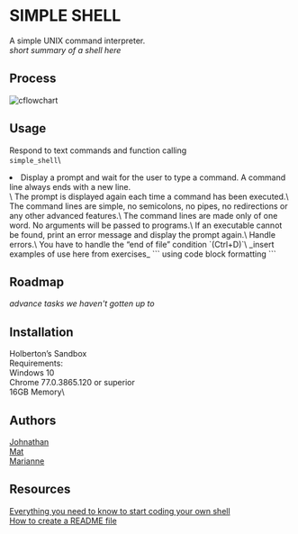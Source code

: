 # SIMPLE SHELL
A simple UNIX command interpreter.\
_short summary of a shell here_

## Process
![cflowchart](https://github.com/user-attachments/assets/6b628811-2377-456f-a7b8-a854e80168e3)

## Usage
Respond to text commands and function calling\
`simple_shell`\
<li>Display a prompt and wait for the user to type a command. A command line always ends with a new line.</li>\
The prompt is displayed again each time a command has been executed.\
The command lines are simple, no semicolons, no pipes, no redirections or any other advanced features.\
The command lines are made only of one word. No arguments will be passed to programs.\
If an executable cannot be found, print an error message and display the prompt again.\
Handle errors.\
You have to handle the “end of file” condition `(Ctrl+D)`\
_insert examples of use here from exercises_
```
using code block formatting
```

## Roadmap
_advance tasks we haven't gotten up to_

## Installation
Holberton’s Sandbox\
Requirements:\
Windows 10\
Chrome 77.0.3865.120 or superior\
16GB Memory\

## Authors
[Johnathan](https://github.com/JonathanCharalambous)\
[Mat](https://github.com/Mat-26-dot)\
[Marianne](https://github.com/T0ILETR0LL)

## Resources
[Everything you need to know to start coding your own shell](https://intranet.hbtn.io/concepts/900)\
[How to create a README file](https://medium.com/analytics-vidhya/how-to-create-a-readme-md-file-8fb2e8ce24e3)

